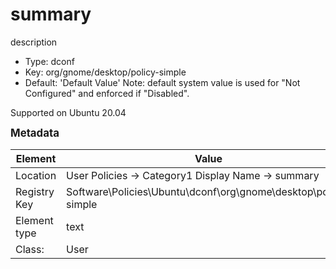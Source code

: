 # summary

description

- Type: dconf
- Key: org/gnome/desktop/policy-simple
- Default: 'Default Value'
Note: default system value is used for "Not Configured" and enforced if "Disabled".

Supported on Ubuntu 20.04



<span style="font-size: larger;">**Metadata**</span>

| Element      | Value            |
| ---          | ---              |
| Location     | User Policies -> Category1 Display Name -> summary    |
| Registry Key | Software\Policies\Ubuntu\dconf\org\gnome\desktop\policy-simple         |
| Element type | text |
| Class:       | User       |
